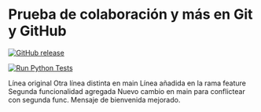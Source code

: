 # Prueba de colaboración y más en Git y GitHub

[![GitHub release](https://img.shields.io/github/v/release/JoseFelixBL/prueba-flujo-git.svg)](https://github.com/JoseFelixBL/prueba-flujo-git/releases)

[![Run Python Tests](https://github.com/JoseFelixBL/prueba-flujo-git/actions/workflows/python-tests.yml/badge.svg)](https://github.com/JoseFelixBL/prueba-flujo-git/actions/workflows/python-tests.yml)

Línea original
Otra línea distinta en main
Línea añadida en la rama feature
Segunda funcionalidad agregada
Nuevo cambio en main para conflictear con segunda func.
Mensaje de bienvenida mejorado.
